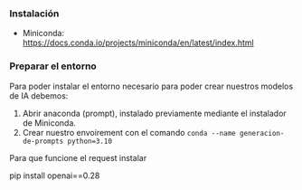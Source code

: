 ### Instalación

- Miniconda: https://docs.conda.io/projects/miniconda/en/latest/index.html

### Preparar el entorno

Para poder instalar el entorno necesario para poder crear nuestros modelos de IA debemos:

1. Abrir anaconda (prompt), instalado previamente mediante el instalador de Miniconda.
2. Crear nuestro envoirement con el comando `conda --name generacion-de-prompts python=3.10`

Para que funcione el request instalar

pip install openai==0.28


